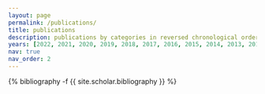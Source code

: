 ```yaml
---
layout: page
permalink: /publications/
title: publications
description: publications by categories in reversed chronological order. generated by jekyll-scholar.
years: [2022, 2021, 2020, 2019, 2018, 2017, 2016, 2015, 2014, 2013, 2012, 2011, 2010, 2008, 2007, 2006, 2001, 1998, 1997]
nav: true
nav_order: 2
---
```

<!-- _pages/publications.md -->
<div class="publications">

{% bibliography -f {{ site.scholar.bibliography }} %}

</div>
